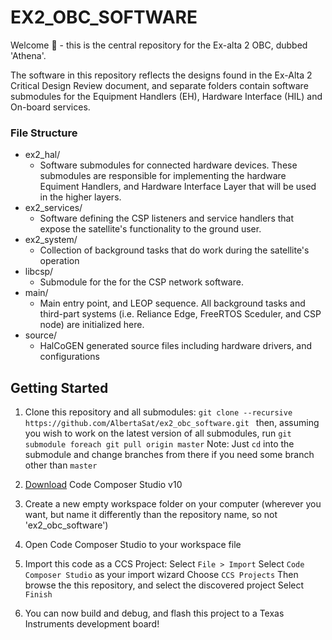 # EX2_OBC_SOFTWARE
Welcome 👋 - this is the central repository for the Ex-alta 2 OBC, dubbed 'Athena'. 

The software in this repository reflects the designs found in the Ex-Alta 2 Critical Design Review document, and separate folders contain software submodules for the Equipment Handlers (EH), Hardware Interface (HIL) and On-board services.

### File Structure
* ex2_hal/
	* Software submodules for connected hardware devices. These submodules are responsible for implementing the hardware Equiment Handlers, and Hardware Interface Layer that will be used in the higher layers.
* ex2_services/
	* Software defining the CSP listeners and service handlers that expose the satellite's functionality to the ground user.
* ex2_system/
	* Collection of background tasks that do work during the satellite's operation
* libcsp/
	* Submodule for the for the CSP network software.
* main/
	* Main entry point, and LEOP sequence. All background tasks and third-part systems (i.e. Reliance Edge, FreeRTOS Sceduler, and CSP node) are initialized here.
* source/
	* HalCoGEN generated source files including hardware drivers, and configurations

## Getting Started
1. Clone this repository and all submodules:
```git clone --recursive https://github.com/AlbertaSat/ex2_obc_software.git ``` 
then, assuming you wish to work on the latest version of all submodules, run
```git submodule foreach git pull origin master```
Note: Just `cd` into the submodule and change branches from there if you need some branch other than `master`

2. [Download](https://software-dl.ti.com/ccs/esd/documents/ccs_downloads.html) Code Composer Studio v10 

3. Create a new empty workspace folder on your computer (wherever you want, but name it differently than the repository name, so not 'ex2_obc_software')

4. Open Code Composer Studio to your workspace file

5. Import this code as a CCS Project:
	Select `File > Import`
	Select `Code Composer Studio` as your import wizard
	Choose `CCS Projects`
	Then browse the this repository, and select the discovered project
	Select `Finish`
1. You  can now build and debug, and flash this project to a Texas Instruments development board!
